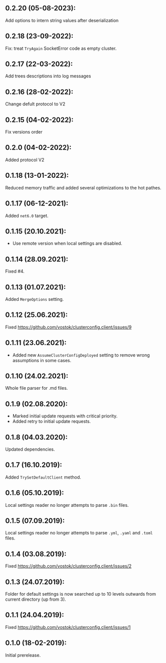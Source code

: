 ## 0.2.20 (05-08-2023):

Add options to intern string values after deserialization

## 0.2.18 (23-09-2022):

Fix: treat `TryAgain` SocketError code as empty cluster.

## 0.2.17 (22-03-2022):

Add trees descriptions into log messages

## 0.2.16 (28-02-2022):

Change defult protocol to V2

## 0.2.15 (04-02-2022):

Fix versions order

## 0.2.0 (04-02-2022):

Added protocol V2

## 0.1.18 (13-01-2022):

Reduced memory traffic and added several optimizations to the hot pathes.

## 0.1.17 (06-12-2021):

Added `net6.0` target.

## 0.1.15 (20.10.2021):

- Use remote version when local settings are disabled.

## 0.1.14 (28.09.2021):

Fixed #4.

## 0.1.13 (01.07.2021):

Added `MergeOptions` setting.

## 0.1.12 (25.06.2021):

Fixed https://github.com/vostok/clusterconfig.client/issues/9

## 0.1.11 (23.06.2021):

- Added new `AssumeClusterConfigDeployed` setting to remove wrong assumptions in some cases.

## 0.1.10 (24.02.2021):

Whole file parser for .md files.

## 0.1.9 (02.08.2020):

- Marked initial update requests with critical priority.
- Added retry to initial update requests.

## 0.1.8 (04.03.2020):

Updated dependencies.

## 0.1.7 (16.10.2019):

Added `TrySetDefaultClient` method.

## 0.1.6 (05.10.2019):

Local settings reader no longer attempts to parse `.bin` files.

## 0.1.5 (07.09.2019):

Local settings reader no longer attempts to parse `.yml`, `.yaml` and `.toml` files.

## 0.1.4 (03.08.2019):

Fixed https://github.com/vostok/clusterconfig.client/issues/2

## 0.1.3 (24.07.2019):

Folder for default settings is now searched up to 10 levels outwards from current directory (up from 3).

## 0.1.1 (24.04.2019):

Fixed https://github.com/vostok/clusterconfig.client/issues/1

## 0.1.0 (18-02-2019): 

Initial prerelease.